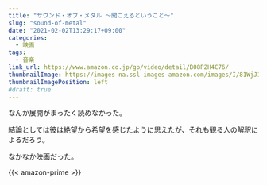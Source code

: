 ```yaml
---
title: "サウンド・オブ・メタル ～聞こえるということ～"
slug: "sound-of-metal"
date: "2021-02-02T13:29:17+09:00"
categories:
  - 映画
tags:
  - 音楽
link_url: https://www.amazon.co.jp/gp/video/detail/B08P2H4C76/
thumbnailImage: https://images-na.ssl-images-amazon.com/images/I/81WjJ1WVh+L._SX300_.jpg
thumbnailImagePosition: left
#draft: true
---
```

なんか展開がまったく読めなかった。
<!--more-->
結論としては彼は絶望から希望を感じたように思えたが、それも観る人の解釈によるだろう。

なかなか映画だった。

{{< amazon-prime >}}
